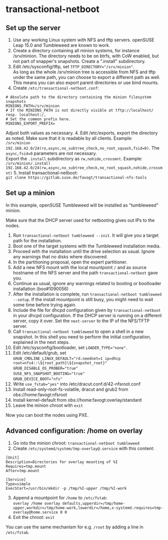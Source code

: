 transactional-netboot
=====================

Set up the server
-----------------

1. Use any working Linux system with NFS and tftp servers. openSUSE Leap 15.0 and Tumbleweed are known to work.
2. Create a directory containing all minion systems, for instance /srv/minion. The directory needs to be on btrfs, with CoW enabled, but not part of snapper's snapshots. Create a ".install" subdirectory.
3. Edit /etc/sysconfig/tftp, set `TFTP_DIRECTORY="/srv/minion"`.  
  As long as the whole /srv/minion tree is accessible from NFS and tftp under the same path, you can choose to export a different path as well. This means you can also export parent directories or use bind mounts.
4. Create `/etc/transactional-netboot.conf`:
```
# Absolute path to the directory containing the minion filesystem snapshots
MINIONS_PATH=/srv/minion
# If the MINIONS_PATH is not directly visible at tftp://localhost/ resp. localhost:/,
# Set the common prefix here.
MINIONS_EXPORT_PREFIX=
```
Adjust both values as necessary.
4. Edit /etc/exports, export the directory as noted. Make sure that it is readable by all clients. Example:  
`/srv/minion 192.168.42.0/24(ro,async,no_subtree_check,no_root_squash,fsid=0)`. The `async,fsid=0` parameters are not necessary.  
Export the `.install` subdirectory as `rw,nohide,crossmnt`. Example:  
`/srv/minion/.install 192.168.42.0/24(rw,async,no_subtree_check,no_root_squash,nohide,crossmnt)`
5. Install transactional-netboot:  
`git clone https://gitlab.suse.de/favogt/transactional-nfs-tools`

Set up a minion
---------------

In this example, openSUSE Tumbleweed will be installed as "tumbleweed" minion.

Make sure that the DHCP server used for netbooting gives out IPs to the nodes.

1. Run `transactional-netboot tumbleweed --init`. It will give you a target path for the installation.
2. Boot one of the target systems with the Tumbleweed installation media.  
3. Proceed with the installation until the drive selection as usual. Ignore any warnings that no disks where discovered.
4. In the partitioning proposal, open the expert partitioner.
5. Add a new NFS mount with the local mountpoint `/` and as source hostname of the NFS server and the path `transactional-netboot` gave you.
6. Continue as usual, ignore any warnings related to booting or bootloader installation (boo#1090056)
7. After the installation is complete, run `transactional-netboot tumbleweed --setup`. If the install mountpoint is still busy, you might need to wait some time before trying again.
8. Include the file for dhcpd configuration given by `transactional-netboot` in your dhcpd configuration. If the DHCP server is running on a different server, copy it over. Set the `next-server` to the IP of the NFS/TFTP server.
9. Call `transactional-netboot tumbleweed` to open a shell in a new snapshot. In this shell you need to perform the initial configuration, explained in the next steps.
10. Edit /etc/sysconfig/bootloader, set `LOADER_TYPE="none"`.
11. Edit /etc/default/grub, set  
`GRUB_CMDLINE_LINUX_DEFAULT="rd.neednet=1 ip=dhcp root=nfs4::\${root_path}\${snapshot_root}"`
`GRUB_DISABLE_OS_PROBER="true"`  
`SUSE_NFS_SNAPSHOT_BOOTING="true"`  
`GRUB_DEVICE_BOOT="nfs"`  
12. Write `use_fstab="yes"` into /etc/dracut.conf.d/42-nfsroot.conf
13. Install read-only-root-fs-volatile, dracut and grub2 from obs://home:favogt:nfsroot
14. Install kernel-default from obs://home:favogt:overlay/standard
15. Leave the minion chroot with `exit`

Now you can boot the nodes using PXE.

Advanced configuration: /home on overlay
----------------------------------------

1. Go into the minion chroot: `transactional-netboot tumbleweed`
2. Create `/etc/systemd/system/tmp-overlay@.service` with this content:

```
[Unit]  
Description=Directories for overlay mounting of %I
Requires=tmp.mount
After=tmp.mount

[Service]
Type=simple
ExecStart=/usr/bin/mkdir -p /tmp/%I-upper /tmp/%I-work
```

3. Append a mountpoint for `/home` to `/etc/fstab`:  
`overlay /home overlay defaults,upperdir=/tmp/home-upper,workdir=/tmp/home-work,lowerdir=/home,x-systemd.requires=tmp-overlay@home.service 0 0`
4. Exit the chroot: `exit`

You can use the same mechanism for e.g. `/root` by adding a line in `/etc/fstab`.


